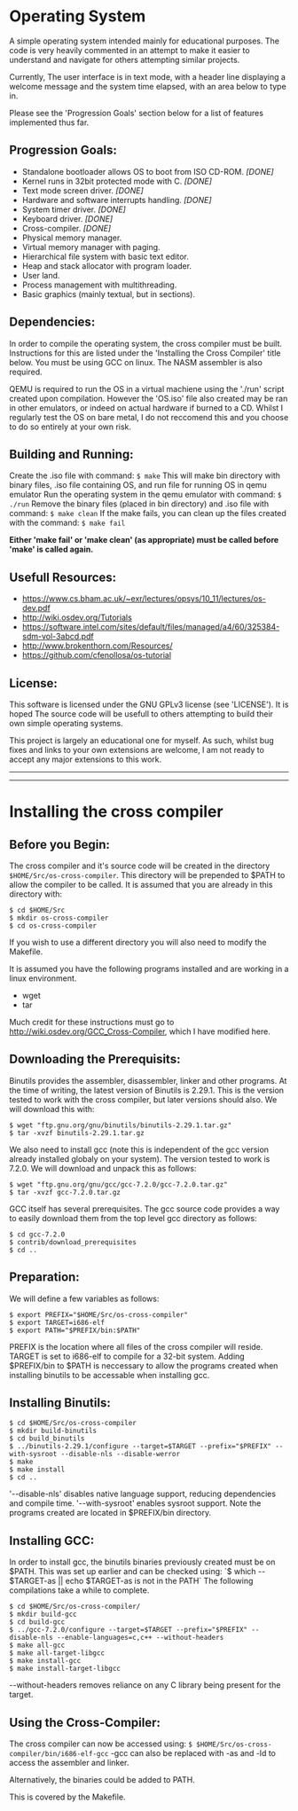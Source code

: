 Operating System
================
A simple operating system intended mainly for educational purposes. The code is
very heavily commented in an attempt to make it easier to understand and 
navigate for others attempting similar projects.

Currently, The user interface is in text mode, with a header line displaying
a welcome message and the system time elapsed, with an area below to type in.

Please see the 'Progression Goals' section below for a list of features 
implemented thus far.

Progression Goals:
------------------
 - Standalone bootloader allows OS to boot from ISO CD-ROM. _[DONE]_
 - Kernel runs in 32bit protected mode with C. _[DONE]_
 - Text mode screen driver. _[DONE]_
 - Hardware and software interrupts handling. _[DONE]_
 - System timer driver. _[DONE]_
 - Keyboard driver. _[DONE]_
 - Cross-compiler. _[DONE]_
 - Physical memory manager.
 - Virtual memory manager with paging.
 - Hierarchical file system with basic text editor.
 - Heap and stack allocator with program loader.
 - User land.
 - Process management with multithreading.
 - Basic graphics (mainly textual, but in sections).

Dependencies:
-------------
In order to compile the operating system, the cross compiler must be built.
Instructions for this are listed under the 'Installing the Cross Compiler' 
title below. You must be using GCC on linux. The NASM assembler is also 
required.

QEMU is required to run the OS in a virtual machiene using the './run' script
created upon compilation. However the 'OS.iso' file also created may be ran 
in other emulators, or indeed on actual hardware if burned to a CD.
Whilst I regularly test the OS on bare metal, I do not reccomend this and you
choose to do so entirely at your own risk.

Building and Running:
---------------------
Create the .iso file with command:
`$ make`
This will make bin directory with binary files, .iso file containing OS, and
run file for running OS in qemu emulator
Run the operating system in the qemu emulator with command:
`$ ./run`
Remove the binary files (placed in bin directory) and .iso file with command:
`$ make clean`
If the make fails, you can clean up the files created with the command:
`$ make fail`

__Either 'make fail' or 'make clean' (as appropriate) must be called before 'make'
is called again.__

Usefull Resources:
------------------
- https://www.cs.bham.ac.uk/~exr/lectures/opsys/10_11/lectures/os-dev.pdf
- http://wiki.osdev.org/Tutorials
- https://software.intel.com/sites/default/files/managed/a4/60/325384-sdm-vol-3abcd.pdf
- http://www.brokenthorn.com/Resources/
- https://github.com/cfenollosa/os-tutorial

License:
--------
This software is licensed under the GNU GPLv3 license (see 'LICENSE'). 
It is hoped The source code will be usefull to others attempting to build their 
own simple operating systems.

This project is largely an educational one for myself. As such, whilst bug 
fixes and links to your own extensions are welcome, I am not ready to accept
any major extensions to this work.

* * *
* * *

Installing the cross compiler
=============================

Before you Begin:
-----------------
The cross compiler and it's source code will be created in the directory
`$HOME/Src/os-cross-compiler`. This directory will be prepended to $PATH to
allow the compiler to be called. It is assumed that you are already in this
directory with:
```
$ cd $HOME/Src 
$ mkdir os-cross-compiler 
$ cd os-cross-compiler
```
If you wish to use a different directory you will also need to modify the 
Makefile.

It is assumed you have the following programs installed and are working in
a linux environment.
 - wget
 - tar

Much credit for these instructions must go to http://wiki.osdev.org/GCC_Cross-Compiler,
which I have modified here.

Downloading the Prerequisits:
-----------------------------
Binutils provides the assembler, disassembler, linker and other programs.
At the time of writing, the latest version of Binutils is 2.29.1. This is the
version tested to work with the cross compiler, but later versions should also.
We will download this with:
```
$ wget "ftp.gnu.org/gnu/binutils/binutils-2.29.1.tar.gz"
$ tar -xvzf binutils-2.29.1.tar.gz
```

We also need to install gcc (note this is independent of the gcc version
already installed globaly on your system). The version tested to work is
7.2.0. We will download and unpack this as follows:
```
$ wget "ftp.gnu.org/gnu/gcc/gcc-7.2.0/gcc-7.2.0.tar.gz"
$ tar -xvzf gcc-7.2.0.tar.gz
```

GCC itself has several prerequisites. The gcc source code provides a way to 
easily download them from the top level gcc directory as follows:
```
$ cd gcc-7.2.0
$ contrib/download_prerequisites
$ cd ..
```

Preparation:
------------
We will define a few variables as follows:
```
$ export PREFIX="$HOME/Src/os-cross-compiler"
$ export TARGET=i686-elf
$ export PATH="$PREFIX/bin:$PATH"
```
PREFIX is the location where all files of the cross compiler will reside. 
TARGET is set to i686-elf to compile for a 32-bit system.
Adding $PREFIX/bin to $PATH is neccessary to allow the programs created when
installing binutils to be accessable when installing gcc.

Installing Binutils:
--------------------
```
$ cd $HOME/Src/os-cross-compiler
$ mkdir build-binutils
$ cd build_binutils
$ ../binutils-2.29.1/configure --target=$TARGET --prefix="$PREFIX" --with-sysroot --disable-nls --disable-werror
$ make
$ make install
$ cd ..
```
'--disable-nls' disables native language support, reducing dependencies and 
compile time.
'--with-sysroot' enables sysroot support.
Note the programs created are located in $PREFIX/bin directory.

Installing GCC:
---------------
In order to install gcc, the binutils binaries previously created must be on
$PATH. This was set up earlier and can be checked using:
`$ which -- $TARGET-as || echo $TARGET-as is not in the PATH`
The following compilations take a while to complete.
```
$ cd $HOME/Src/os-cross-compiler/
$ mkdir build-gcc
$ cd build-gcc
$ ../gcc-7.2.0/configure --target=$TARGET --prefix="$PREFIX" --disable-nls --enable-languages=c,c++ --without-headers
$ make all-gcc
$ make all-target-libgcc
$ make install-gcc
$ make install-target-libgcc
```
--without-headers removes reliance on any C library being present for the target.

Using the Cross-Compiler:
-------------------------
The cross compiler can now be accessed using:
`$ $HOME/Src/os-cross-compiler/bin/i686-elf-gcc`
-gcc can also be replaced with -as and -ld to access the assembler and linker.

Alternatively, the binaries could be added to PATH.

This is covered by the Makefile.
